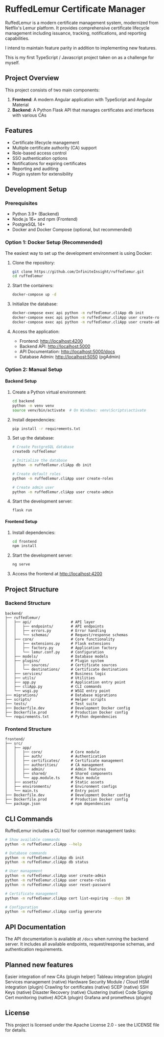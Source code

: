 # RuffedLemur Certificate Manager

RuffedLemur is a modern certificate management system, modernized from Netflix's Lemur platform. It provides comprehensive certificate lifecycle management including issuance, tracking, notifications, and reporting capabilities.

I intend to maintain feature parity in addition to implementing new features.

This is my first TypeScript / Javascript project taken on as a challenge for myself.

## Project Overview

This project consists of two main components:

1. **Frontend**: A modern Angular application with TypeScript and Angular Material
2. **Backend**: A Python Flask API that manages certificates and interfaces with various CAs

## Features

- Certificate lifecycle management
- Multiple certificate authority (CA) support
- Role-based access control
- SSO authentication options
- Notifications for expiring certificates
- Reporting and auditing
- Plugin system for extensibility

## Development Setup

### Prerequisites

- Python 3.9+ (Backend)
- Node.js 16+ and npm (Frontend)
- PostgreSQL 14+
- Docker and Docker Compose (optional, but recommended)

### Option 1: Docker Setup (Recommended)

The easiest way to set up the development environment is using Docker:

1. Clone the repository:

   ```bash
   git clone https://github.com/InfiniteInsight/ruffedlemur.git
   cd ruffedlemur
   ```

2. Start the containers:

   ```bash
   docker-compose up -d
   ```

3. Initialize the database:

   ```bash
   docker-compose exec api python -m ruffedlemur.cliApp db init
   docker-compose exec api python -m ruffedlemur.cliApp user create-roles
   docker-compose exec api python -m ruffedlemur.cliApp user create-admin
   ```

4. Access the application:
   - Frontend: <http://localhost:4200>
   - Backend API: <http://localhost:5000>
   - API Documentation: <http://localhost:5000/docs>
   - Database Admin: <http://localhost:5050> (pgAdmin)

### Option 2: Manual Setup

#### Backend Setup

1. Create a Python virtual environment:

   ```bash
   cd backend
   python -m venv venv
   source venv/bin/activate  # On Windows: venv\Scripts\activate
   ```

2. Install dependencies:

   ```bash
   pip install -r requirements.txt
   ```

3. Set up the database:

   ```bash
   # Create PostgreSQL database
   createdb ruffedlemur
   
   # Initialize the database
   python -m ruffedlemur.cliApp db init
   
   # Create default roles
   python -m ruffedlemur.cliApp user create-roles
   
   # Create admin user
   python -m ruffedlemur.cliApp user create-admin
   ```

4. Start the development server:

   ```bash
   flask run
   ```

#### Frontend Setup

1. Install dependencies:

   ```bash
   cd frontend
   npm install
   ```

2. Start the development server:

   ```bash
   ng serve
   ```

3. Access the frontend at <http://localhost:4200>

## Project Structure

### Backend Structure

```
backend/
├── ruffedlemur/
│   ├── api/                  # API layer
│   │   ├── endpoints/        # API endpoints
│   │   ├── errors.py         # Error handling
│   │   └── schemas/          # Request/response schemas
│   ├── core/                 # Core functionality
│   │   ├── extensions.py     # Flask extensions
│   │   ├── factory.py        # Application factory
│   │   └── lemur.conf.py     # Configuration
│   ├── models/               # Database models
│   ├── plugins/              # Plugin system
│   │   ├── sources/          # Certificate sources
│   │   └── destinations/     # Certificate destinations
│   ├── services/             # Business logic
│   ├── utils/                # Utilities
│   ├── app.py                # Application entry point
│   ├── cliApp.py             # CLI commands
│   └── wsgi.py               # WSGI entry point
├── migrations/               # Database migrations
├── scripts/                  # Helper scripts
├── tests/                    # Test suite
├── Dockerfile.dev            # Development Docker config
├── Dockerfile.prod           # Production Docker config
└── requirements.txt          # Python dependencies
```

### Frontend Structure

```
frontend/
├── src/
│   ├── app/
│   │   ├── core/             # Core module
│   │   ├── auth/             # Authentication
│   │   ├── certificates/     # Certificate management
│   │   ├── authorities/      # CA management
│   │   ├── admin/            # Admin features
│   │   ├── shared/           # Shared components
│   │   └── app.module.ts     # Main module
│   ├── assets/               # Static assets
│   ├── environments/         # Environment configs
│   └── main.ts               # Entry point
├── Dockerfile.dev            # Development Docker config
├── Dockerfile.prod           # Production Docker config
└── package.json              # npm dependencies
```

## CLI Commands

RuffedLemur includes a CLI tool for common management tasks:

```bash
# Show available commands
python -m ruffedlemur.cliApp --help

# Database commands
python -m ruffedlemur.cliApp db init
python -m ruffedlemur.cliApp db status

# User management
python -m ruffedlemur.cliApp user create-admin
python -m ruffedlemur.cliApp user create-roles
python -m ruffedlemur.cliApp user reset-password

# Certificate management
python -m ruffedlemur.cliApp cert list-expiring --days 30

# Configuration
python -m ruffedlemur.cliApp config generate
```

## API Documentation

The API documentation is available at `/docs` when running the backend server. It includes all available endpoints, request/response schemas, and authentication requirements.

## Planned new features

Easier integration of new CAs (plugin helper)
Tableau integration (plugin)
Services management (native)
Hardware Security Module / Cloud HSM integration (plugin)
Crawling for certificates (native)
SCEP (native)
SSH Keys (native)
Disaster Recovery (native)
Clustering (native)
Code Signing Cert monitoring (native)
ADCA (plugin)
Grafana and prometheus (plugin)

## License

This project is licensed under the Apache License 2.0 - see the LICENSE file for details.
